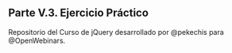 ## Parte V.3.  Ejercicio Práctico

Repositorio del Curso de jQuery desarrollado por @pekechis  para @OpenWebinars.
